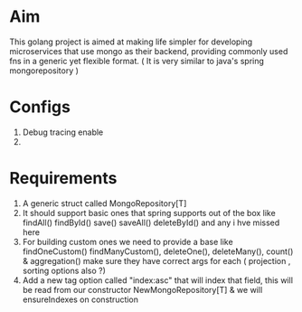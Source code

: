# Aim

This golang project is aimed at making life simpler for developing microservices that use mongo as their backend,
providing commonly used fns in a generic yet flexible format. ( It is very similar to java's spring mongorepository )

# Configs

1. Debug tracing enable
2.

# Requirements

1. A generic struct called MongoRepository[T]
2. It should support basic ones that spring supports out of the box like findAll() findById() save() saveAll() deleteById() and any i hve missed here
3. For building custom ones we need to provide a base like findOneCustom() findManyCustom(), deleteOne(), deleteMany(), count() & aggregation() make sure they have correct args for each ( projection , sorting options also ?)
4. Add a new tag option called "index:asc" that will index that field, this will be read from our constructor NewMongoRepository[T] & we will ensureIndexes on construction
